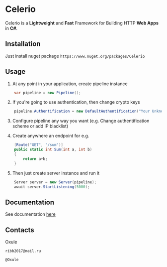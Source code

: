# Celerio
Celerio is a **Lightweight** and **Fast** Framework for Building HTTP **Web Apps** in **C#**.

## Installation
Just install nuget package `https://www.nuget.org/packages/Celerio`

## Usage
1. At any point in your application, create pipeline instance

```csharp
    var pipeline = new Pipeline();
```

2. If you're going to use authentication, then change crypto keys

```csharp
    pipeline.Authentification = new DefaultAuthentification("Your Unknown Secret Key");
```

3. Configure pipeline any way you want (e.g. Change authentification scheme or add IP blacklist)

4. Create anywhere an endpoint for e.g.

```csharp
    [Route("GET", "/sum")]
    public static int Sum(int a, int b)
    {
        return a+b;
    }
```

5. Then just create server instance and run it

```csharp
    Server server = new Server(pipeline);
    await server.StartListening(5000);
```

## Documentation
See documentation [here](DOCS.md)

## Contacts
Oxule

`ribb2017@mail.ru`

`@Oxule`